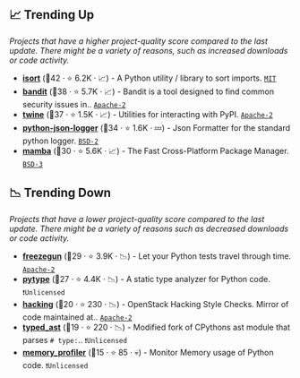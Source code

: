 ## 📈 Trending Up

_Projects that have a higher project-quality score compared to the last update. There might be a variety of reasons, such as increased downloads or code activity._

- <b><a href="https://github.com/PyCQA/isort">isort</a></b> (🥈42 ·  ⭐ 6.2K · 📈) - A Python utility / library to sort imports. <code><a href="http://bit.ly/34MBwT8">MIT</a></code>
- <b><a href="https://github.com/PyCQA/bandit">bandit</a></b> (🥇38 ·  ⭐ 5.7K · 📈) - Bandit is a tool designed to find common security issues in.. <code><a href="http://bit.ly/3nYMfla">Apache-2</a></code>
- <b><a href="https://github.com/pypa/twine">twine</a></b> (🥇37 ·  ⭐ 1.5K · 📈) - Utilities for interacting with PyPI. <code><a href="http://bit.ly/3nYMfla">Apache-2</a></code>
- <b><a href="https://github.com/madzak/python-json-logger">python-json-logger</a></b> (🥈34 ·  ⭐ 1.6K · 💤) - Json Formatter for the standard python logger. <code><a href="http://bit.ly/3rqEWVr">BSD-2</a></code>
- <b><a href="https://github.com/mamba-org/mamba">mamba</a></b> (🥉30 ·  ⭐ 5.6K · 📈) - The Fast Cross-Platform Package Manager. <code><a href="http://bit.ly/3aKzpTv">BSD-3</a></code>

## 📉 Trending Down

_Projects that have a lower project-quality score compared to the last update. There might be a variety of reasons such as decreased downloads or code activity._

- <b><a href="https://github.com/spulec/freezegun">freezegun</a></b> (🥈29 ·  ⭐ 3.9K · 📉) - Let your Python tests travel through time. <code><a href="http://bit.ly/3nYMfla">Apache-2</a></code>
- <b><a href="https://github.com/google/pytype">pytype</a></b> (🥉27 ·  ⭐ 4.4K · 📉) - A static type analyzer for Python code. <code>❗Unlicensed</code>
- <b><a href="https://github.com/openstack/hacking">hacking</a></b> (🥉20 ·  ⭐ 230 · 📉) - OpenStack Hacking Style Checks. Mirror of code maintained at.. <code><a href="http://bit.ly/3nYMfla">Apache-2</a></code> <code><img src="https://cdn.iconscout.com/icon/free/png-256/8-eight-digital-number-numerical-numbers-36025.png" style="display:inline;" width="13" height="13"></code>
- <b><a href="https://github.com/python/typed_ast">typed_ast</a></b> (🥉19 ·  ⭐ 220 · 📉) - Modified fork of CPythons ast module that parses `# type:`.. <code>❗Unlicensed</code>
- <b><a href="https://github.com/fabianp/memory_profiler">memory_profiler</a></b> (🥉15 ·  ⭐ 85 · 💀) - Monitor Memory usage of Python code. <code>❗Unlicensed</code>


